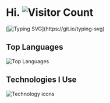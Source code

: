 # Hi. ![Visitor Count](https://visitor-badge.laobi.icu/badge?page_id=Westagger.Westagger)

[![Typing SVG](https://readme-typing-svg.demolab.com?font=Fira+Code&pause=1000&color=2783F7&width=435&lines=Love+python%2C+hate+javascript;Yes%2C+indeed.+Unquestionably+real.)](https://git.io/typing-svg)

## Top Languages
![Top Languages](https://github-readme-stats.vercel.app/api/top-langs?username=Westagger&show_icons=true&theme=tokyonight&layout=compact)

## Technologies I Use
<p align="left">
  <img src="https://skillicons.dev/icons?i=html,css,js,lua,python,vue,threejs,redux,bootstrap,mongodb&perline=5" alt="Technology icons" />
</p>
